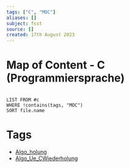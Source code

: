 ```yaml
---
tags: ["C", "MOC"]
aliases: []
subject: fsst
source: []
created: 17th August 2023
---
```


# Map of Content - C (Programmiersprache)

```dataview

LIST FROM #c
WHERE !contains(tags, "MOC")
SORT file.name

```

# Tags

- [Algo_holung](../DS-Algo/Algo_CWiederholung.md)
- [Algo_Ue_CWiederholung](../DS-Algo/Algo_Ue_CWiederholung.md)
